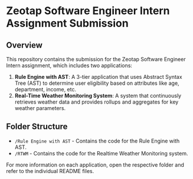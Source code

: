 # Zeotap Software Engineer Intern Assignment Submission

## Overview

This repository contains the submission for the Zeotap Software Engineer Intern assignment, which includes two applications:

1. **Rule Engine with AST**: A 3-tier application that uses Abstract Syntax Tree (AST) to determine user eligibility based on attributes like age, department, income, etc.
2. **Real-Time Weather Monitoring System**: A system that continuously retrieves weather data and provides rollups and aggregates for key weather parameters.

## Folder Structure

- `/Rule Engine with AST` - Contains the code for the Rule Engine with AST.
- `/RTWM` - Contains the code for the Realtime Weather Monitoring system.

For more information on each application, open the respective folder and refer to the individual README files.
